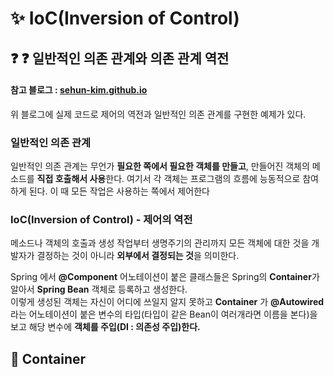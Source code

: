 # :sparkles: IoC(Inversion of Control)

## ❓ :question: 일반적인 의존 관계와 의존 관계 역전

#### 참고 블로그 :  [sehun-kim.github.io](https://sehun-kim.github.io/sehun/springbean-lifecycle/)

위 블로그에 실제 코드로 제어의 역전과 일반적인 의존 관계를 구현한 예제가 있다.

### 일반적인 의존 관계

일반적인 의존 관계는 무언가 **필요한 쪽에서 필요한 객체를 만들고**, 만들어진 객체의 메소드를 **직접 호출해서 사용**한다. 여기서 각 객체는 프로그램의 흐름에 능동적으로 참여하게 된다. 이 때 모든 작업은
사용하는 쪽에서 제어한다

### IoC(Inversion of Control) - 제어의 역전

메소드나 객체의 호출과 생성 작업부터 생명주기의 관리까지 모든 객체에 대한 것을 개발자가 결정하는 것이 아니라 **외부에서 결정되는 것**을 의미한다.</br>

Spring 에서 **@Component** 어노테이션이 붙은 클래스들은 Spring의 **Container**가 알아서 **Spring Bean** 객체로 등록하고 생성한다.  </br>
이렇게 생성된 객체는 자신이 어디에 쓰일지 알지 못하고 **Container** 가 **@Autowired**라는 어노테이션이 붙은 변수의 타입(타입이 같은 Bean이 여러개라면 이름을 본다)을 보고 해당
변수에 **객체를 주입(DI : 의존성 주입)한다.**

## :ship: Container